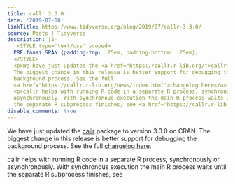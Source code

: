 ```yaml
---
title: callr 3.3.0
date: '2019-07-08'
linkTitle: https://www.tidyverse.org/blog/2019/07/callr-3.3.0/
source: Posts | Tidyverse
description: |2-
   <STYLE type='text/css' scoped>
  PRE.fansi SPAN {padding-top: .25em; padding-bottom: .25em};
  </STYLE>
  <p>We have just updated the <a href="https://callr.r-lib.org/">callr</a> package to version 3.3.0 on CRAN.
  The biggest change in this release is better support for debugging the
  background process. See the full
  <a href="https://callr.r-lib.org/news/index.html">changelog here</a>.</p>
  <p>callr helps with running R code in a separate R process, synchronously or
  asynchronously. With synchronous execution the main R process waits until
  the separate R subprocess finishes, see <a href="https://callr.r-lib.or ...
disable_comments: true
---
```

 <STYLE type='text/css' scoped>
PRE.fansi SPAN {padding-top: .25em; padding-bottom: .25em};
</STYLE>
<p>We have just updated the <a href="https://callr.r-lib.org/">callr</a> package to version 3.3.0 on CRAN.
The biggest change in this release is better support for debugging the
background process. See the full
<a href="https://callr.r-lib.org/news/index.html">changelog here</a>.</p>
<p>callr helps with running R code in a separate R process, synchronously or
asynchronously. With synchronous execution the main R process waits until
the separate R subprocess finishes, see <a href="https://callr.r-lib.or ...